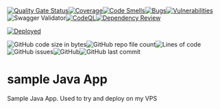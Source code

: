 [![Quality Gate Status](https://sonarcloud.io/api/project_badges/measure?project=SylvainJanet_sampleJavaApp&metric=alert_status)](https://sonarcloud.io/summary/new_code?id=SylvainJanet_sampleJavaApp)[![Coverage](https://sonarcloud.io/api/project_badges/measure?project=SylvainJanet_personal-website-app&metric=coverage)](https://sonarcloud.io/summary/new_code?id=SylvainJanet_personal-website-app)[![Code Smells](https://sonarcloud.io/api/project_badges/measure?project=SylvainJanet_personal-website-app&metric=code_smells)](https://sonarcloud.io/summary/new_code?id=SylvainJanet_personal-website-app)[![Bugs](https://sonarcloud.io/api/project_badges/measure?project=SylvainJanet_personal-website-app&metric=bugs)](https://sonarcloud.io/summary/new_code?id=SylvainJanet_personal-website-app)[![Vulnerabilities](https://sonarcloud.io/api/project_badges/measure?project=SylvainJanet_personal-website-app&metric=vulnerabilities)](https://sonarcloud.io/summary/new_code?id=SylvainJanet_personal-website-app)![Swagger Validator](https://img.shields.io/swagger/valid/3.0?specUrl=https%3A%2F%2Fserver.sylvainjanet.fr%2Fapp%2FopenApi%2FopenApi.yml)[![CodeQL](https://github.com/SylvainJanet/sampleJavaApp/actions/workflows/code-QL.yml/badge.svg)](https://github.com/SylvainJanet/sampleJavaApp/actions/workflows/code-QL.yml)[![Dependency Review](https://github.com/SylvainJanet/sampleJavaApp/actions/workflows/dependency-review.yml/badge.svg)](https://github.com/SylvainJanet/sampleJavaApp/actions/workflows/dependency-review.yml)

[![Deployed](https://github.com/SylvainJanet/sampleJavaApp/actions/workflows/ci-cd-main.yml/badge.svg)](https://github.com/SylvainJanet/sampleJavaApp/actions/workflows/ci-cd-main.yml)

![GitHub code size in bytes](https://img.shields.io/github/languages/code-size/SylvainJanet/personal-website-app)![GitHub repo file count](https://img.shields.io/github/directory-file-count/SylvainJanet/personal-website-app)![Lines of code](https://img.shields.io/tokei/lines/github/SylvainJanet/personal-website-app?category=lines)![GitHub issues](https://img.shields.io/github/issues/SylvainJanet/personal-website-app)![GitHub](https://img.shields.io/github/license/SylvainJanet/personal-website-app)![GitHub last commit](https://img.shields.io/github/last-commit/SylvainJanet/personal-website-app)

# sample Java App
Sample Java App. Used to try and deploy on my VPS
